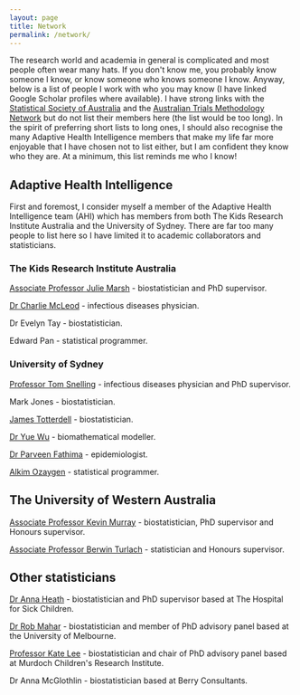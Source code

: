```yaml
---
layout: page
title: Network
permalink: /network/
---
```


The research world and academia in general is complicated and most people often wear many hats. If you don't know me, you probably know someone I know, or know someone who knows someone I know. Anyway, below is a list of people I work with who you may know (I have linked Google Scholar profiles where available). I have strong links with the [Statistical Society of Australia](https://www.statsoc.org.au/) and the [Australian Trials Methodology Network](https://monash.edu/medicine/sphpm/austrim/home) but do not list their members here (the list would be too long). In the spirit of preferring short lists to long ones, I should also recognise the many Adaptive Health Intelligence members that make my life far more enjoyable that I have chosen not to list either, but I am confident they know who they are. At a minimum, this list reminds me who I know!

## Adaptive Health Intelligence

First and foremost, I consider myself a member of the Adaptive Health Intelligence team (AHI) which has members from both The Kids Research Institute Australia and the University of Sydney. There are far too many people to list here so I have limited it to academic collaborators and statisticians.

### The Kids Research Institute Australia

[Associate Professor Julie Marsh](https://scholar.google.com.au/citations?user=Y5JWookAAAAJ&hl=en) - biostatistician and PhD supervisor.

[Dr Charlie McLeod](https://scholar.google.com.au/citations?user=egQkGFAAAAAJ&hl=en&oi=ao) - infectious diseases physician.

Dr Evelyn Tay - biostatistician.

Edward Pan - statistical programmer.

### University of Sydney

[Professor Tom Snelling](https://scholar.google.com.au/citations?user=LfX9TWoAAAAJ&hl=en&oi=ao) - infectious diseases physician and PhD supervisor.

Mark Jones - biostatistician.

[James Totterdell](https://scholar.google.co.uk/citations?user=kvfB5ykAAAAJ&hl=en&oi=ao) - biostatistician.

[Dr Yue Wu](https://scholar.google.co.uk/citations?user=MXrzKaoAAAAJ&hl=en&oi=sra) - biomathematical modeller.

[Dr Parveen Fathima](https://scholar.google.co.uk/citations?user=8TWldu0AAAAJ&hl=en&oi=ao) - epidemiologist.

[Alkim Ozaygen](https://scholar.google.co.uk/citations?user=G0afe_MAAAAJ&hl=en&oi=ao) - statistical programmer.

## The University of Western Australia

[Associate Professor Kevin Murray](https://scholar.google.co.uk/citations?user=QROTWT8AAAAJ&hl=en&oi=sra) - biostatistician, PhD supervisor and Honours supervisor.

[Associate Professor Berwin Turlach](https://scholar.google.co.uk/citations?user=DRv2GVgAAAAJ&hl=en&oi=sra) - statistician and Honours supervisor.

## Other statisticians

[Dr Anna Heath](https://scholar.google.com/citations?user=dC2iOScAAAAJ&hl=en&oi=ao) - biostatistician and PhD supervisor based at The Hospital for Sick Children.

[Dr Rob Mahar](https://scholar.google.co.uk/citations?user=nvx2J6sAAAAJ&hl=en&oi=ao) - biostatistician and member of PhD advisory panel based at the University of Melbourne.

[Professor Kate Lee](https://scholar.google.co.uk/citations?user=3kFo3bUAAAAJ&hl=en&oi=ao) - biostatistician and chair of PhD advisory panel based at Murdoch Children's Research Institute.

Dr Anna McGlothlin - biostatistician based at Berry Consultants.




